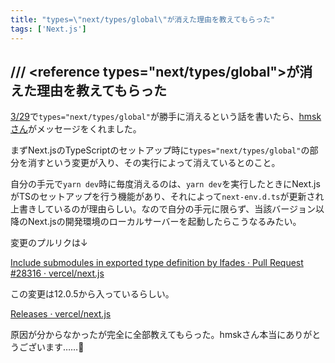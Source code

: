```yaml
---
title: "types=\"next/types/global\"が消えた理由を教えてもらった"
tags: ['Next.js']
---
```


## /// \<reference types="next/types/global"\>が消えた理由を教えてもらった

[3/29](/posts/2022-03-29/)で`types="next/types/global"`が勝手に消えるという話を書いたら、[hmskさん](https://twitter.com/hmsk)がメッセージをくれました。

まずNext.jsのTypeScriptのセットアップ時に`types="next/types/global"`の部分を消すという変更が入り、その実行によって消えているとのこと。

自分の手元で`yarn dev`時に毎度消えるのは、`yarn dev`を実行したときにNext.jsがTSのセットアップを行う機能があり、それによって`next-env.d.ts`が更新され上書きしているのが理由らしい。なので自分の手元に限らず、当該バージョン以降のNext.jsの開発環境のローカルサーバーを起動したらこうなるみたい。

変更のプルリクは↓

[Include submodules in exported type definition by lfades · Pull Request \#28316 · vercel/next\.js](https://github.com/vercel/next.js/pull/28316)

この変更は12.0.5から入っているらしい。

[Releases · vercel/next\.js](https://github.com/vercel/next.js/releases?q=%2328316&expanded=true)

原因が分からなかったが完全に全部教えてもらった。hmskさん本当にありがとうございます……:bow:
